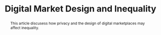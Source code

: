 ---
layout:
title: "Digital Market Design and Inequality"
category: research
published: 1
abstract: This article discusess how privacy and the design of digital marketplaces may affect inequality.
journal: Oxford University Press Volume IV&#58; "More Equal by Design&#58; Economic Design Responses to Inequality". Eds. Scott Duke Kominers and Alex Teytelboym. (2017)
order: 301
peer: 0
link: "/assets/digital_md_inequality.pdf"
bib: <br> @article{fradkin2017md_inequality, title={Digital Market Design and Inequality}, author={Fradkin, Andrey},year={2017}}
bibjs: "toggleMe('md_inequality_bib'); return false;"
bib_abbrev: 'md_inequality_bib'
js: "toggleMe('md_inequality'); return false;"
js_abbrev: 'md_inequality'
---